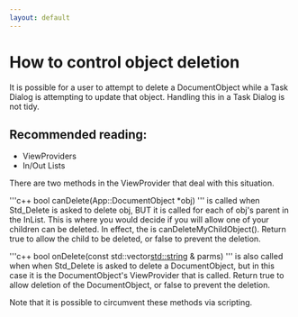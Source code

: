 ```yaml
---
layout: default
---
```


# How to control object deletion

It is possible for a user to attempt to delete a DocumentObject while a Task
Dialog is attempting to update that object.  Handling this in a Task Dialog 
is not tidy.

## Recommended reading:
- ViewProviders
- In/Out Lists

There are two methods in the ViewProvider that deal with this situation.

'''c++
bool canDelete(App::DocumentObject *obj) 
'''
is called when Std_Delete is asked to delete obj, BUT it is called for each of
obj's parent in the InList.  This is where you would decide if you will allow 
one of your children can be deleted.  In effect, the is canDeleteMyChildObject().
Return true to allow the child to be deleted, or false to prevent the deletion.

'''c++
bool onDelete(const std::vector<std::string> & parms)
'''
is also called when when Std_Delete is asked to delete a DocumentObject, but in
this case it is the DocumentObject's ViewProvider that is called.  Return true
to allow deletion of the DocumentObject, or false to prevent the deletion.

Note that it is possible to circumvent these methods via scripting.
